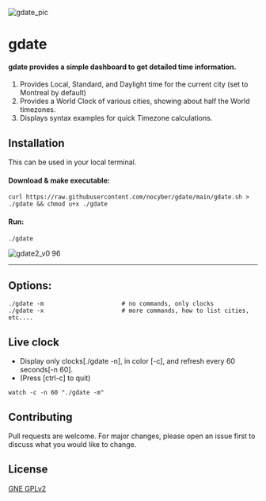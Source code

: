 
![gdate_pic](https://user-images.githubusercontent.com/87066300/199491157-2b0fc275-0ff0-40a5-b611-ea4a986a0e6b.png)

# gdate

#### gdate provides a simple dashboard to get detailed time information.
  1) Provides Local, Standard, and Daylight time for the current city (set to Montreal by default) 
  2) Provides a World Clock of various cities, showing about half the World timezones.
  3) Displays syntax examples for quick Timezone calculations.


## Installation
This can be used in your local terminal.

#### Download & make executable:
```
curl https://raw.githubusercontent.com/nocyber/gdate/main/gdate.sh > ./gdate && chmod u+x ./gdate
```

#### Run:
```
./gdate
```

![gdate2_v0 96](https://user-images.githubusercontent.com/87066300/199619017-5da0165d-34cc-4749-93c7-000fc94bb2ad.png)


---

## Options:
```
./gdate -m                      # no commands, only clocks
./gdate -x                      # more commands, how to list cities, etc....
```

## Live clock
- Display only clocks[./gdate -n], in color [-c], and refresh every 60 seconds[-n 60].
- (Press [ctrl-c] to quit)
```
watch -c -n 60 "./gdate -m"
```




## Contributing
Pull requests are welcome. For major changes, please open an issue first to discuss what you would like to change.


## License
[GNE GPLv2](https://www.gnu.org/licenses/old-licenses/gpl-2.0.en.html)
